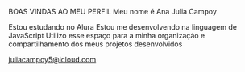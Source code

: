 BOAS VINDAS AO MEU PERFIL 
Meu nome é Ana Julia Campoy

Estou estudando no Alura
Estou me desenvolvendo na linguagem de JavaScript
Utilizo esse espaço para a minha organizaçáo e compartilhamento dos meus projetos desenvolvidos

juliacampoy5@icloud.com
